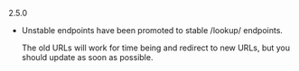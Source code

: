 2.5.0
- Unstable endpoints have been promoted to stable /lookup/ endpoints.
  
  The old URLs will work for time being and redirect to new URLs,
  but you should update as soon as possible.
